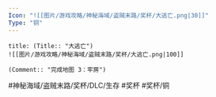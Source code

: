 ```yaml
---
Icon: "![[图片/游戏攻略/神秘海域/盗贼末路/奖杯/大逃亡.png|30]]"
Type: "铜"
---
```

```ad-common-bronze-trophy
title: (Title:: "大逃亡")
![[图片/游戏攻略/神秘海域/盗贼末路/奖杯/大逃亡.png|100]]

(Comment:: "完成地图 3：牢房")
```

#神秘海域/盗贼末路/奖杯/DLC/生存 #奖杯 #奖杯/铜
